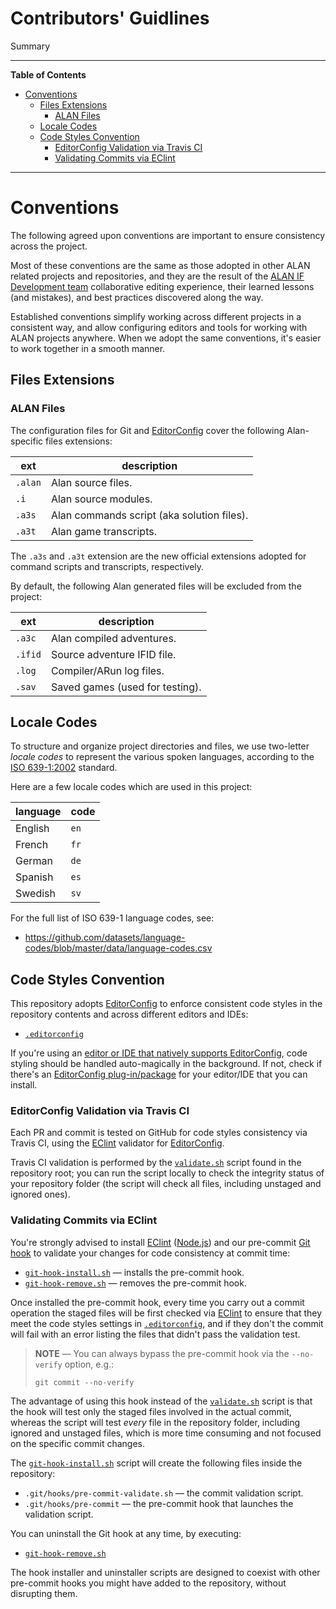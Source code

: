 # Contributors' Guidlines

Summary


-----

**Table of Contents**

<!-- MarkdownTOC autolink="true" bracket="round" autoanchor="false" lowercase="only_ascii" uri_encoding="true" levels="1,2,3" -->

- [Conventions](#conventions)
    - [Files Extensions](#files-extensions)
        - [ALAN Files](#alan-files)
    - [Locale Codes](#locale-codes)
    - [Code Styles Convention](#code-styles-convention)
        - [EditorConfig Validation via Travis CI](#editorconfig-validation-via-travis-ci)
        - [Validating Commits via EClint](#validating-commits-via-eclint)

<!-- /MarkdownTOC -->

-----

# Conventions

The following agreed upon conventions are important to ensure consistency across the project.

Most of these conventions are the same as those adopted in other ALAN related projects and repositories, and they are the result of the [ALAN IF Development team] collaborative editing experience, their learned lessons (and mistakes), and best practices discovered along the way.

Established conventions simplify working across different projects in a consistent way, and allow configuring editors and tools for working with ALAN projects anywhere.
When we adopt the same conventions, it's easier to work together in a smooth manner.

## Files Extensions

### ALAN Files

The configuration files for Git and [EditorConfig] cover the following Alan-specific files extensions:

|   ext   |                description                 |
|---------|--------------------------------------------|
| `.alan` | Alan source files.                         |
| `.i`    | Alan source modules.                       |
| `.a3s`  | Alan commands script (aka solution files). |
| `.a3t`  | Alan game transcripts.                     |

The `.a3s` and `.a3t` extension are the new official extensions adopted for command scripts and transcripts, respectively.

By default, the following Alan generated files will be excluded from the project:

|   ext   |           description           |
|---------|---------------------------------|
| `.a3c`  | Alan compiled adventures.       |
| `.ifid` | Source adventure IFID file.     |
| `.log`  | Compiler/ARun log files.        |
| `.sav`  | Saved games (used for testing). |


## Locale Codes

To structure and organize project directories and files, we use two-letter _locale codes_ to represent the various spoken languages, according to the [ISO 639-1:2002] standard.

Here are a few locale codes which are used in this project:

| language | code |
|----------|------|
| English  | `en` |
| French   | `fr` |
| German   | `de` |
| Spanish  | `es` |
| Swedish  | `sv` |

For the full list of ISO 639-1 language codes, see:

- https://github.com/datasets/language-codes/blob/master/data/language-codes.csv


## Code Styles Convention

This repository adopts [EditorConfig] to enforce consistent code styles in the repository contents and across different editors and IDEs:

- [`.editorconfig`][.editorconfig]

If you're using an [editor or IDE that natively supports EditorConfig], code styling should be handled auto-magically in the background.
If not, check if there's an [EditorConfig plug-in/package] for your editor/IDE that you can install.

### EditorConfig Validation via Travis CI

Each PR and commit is tested on GitHub for code styles consistency via Travis CI, using the [EClint] validator for [EditorConfig].

Travis CI validation is performed by the [`validate.sh`][validate.sh] script found in the repository root; you can run the script locally to check the integrity status of your repository folder (the script will check all files, including unstaged and ignored ones).

### Validating Commits via EClint

You're strongly advised to install [EClint] ([Node.js]) and our pre-commit [Git hook] to validate your changes for code consistency at commit time:

- [`git-hook-install.sh`][git-hook-install.sh] — installs the pre-commit hook.
- [`git-hook-remove.sh`][git-hook-remove.sh] — removes the pre-commit hook.

Once installed the pre-commit hook, every time you carry out a commit operation the staged files will be first checked via [EClint] to ensure that they meet the code styles settings in [`.editorconfig`][.editorconfig], and if they don't the commit will fail with an error listing the files that didn't pass the validation test.

> **NOTE** — You can always bypass the pre-commit hook via the `--no-verify` option, e.g.:
>
> ```
> git commit --no-verify
> ```

The advantage of using this hook instead of the [`validate.sh`][validate.sh] script is that the hook will test only the staged files involved in the actual commit, whereas the script will test _every_ file in the repository folder, including ignored and unstaged files, which is more time consuming and not focused on the specific commit changes.

The [`git-hook-install.sh`][git-hook-install.sh] script will create the following files inside the repository:

- `.git/hooks/pre-commit-validate.sh` — the commit validation script.
- `.git/hooks/pre-commit` — the pre-commit hook that launches the validation script.

You can uninstall the Git hook at any time, by executing:

- [`git-hook-remove.sh`][git-hook-remove.sh]

The hook installer and uninstaller scripts are designed to coexist with other pre-commit hooks you might have added to the repository, without disrupting them.


<!-----------------------------------------------------------------------------
                               REFERENCE LINKS
------------------------------------------------------------------------------>

[Git hook]: https://git-scm.com/book/en/v2/Customizing-Git-Git-Hooks "Learn more about Git hooks"

<!-- standards -->

[ISO 639-1:2002]: https://en.wikipedia.org/wiki/ISO_639-1 "Wikipedia » ISO 639-1"

<!-- tools and services -->

[EClint]: https://www.npmjs.com/package/eclint "EClint page at NPM"
[EditorConfig]: https://editorconfig.org "Learn more about EditorConfig on its official website"
[Node.js]: https://nodejs.org "Visit Node.js website"

[editor or IDE that natively supports EditorConfig]: https://editorconfig.org/#pre-installed "Check if your editor/IDE supports EditorConfig"
[EditorConfig plug-in/package]: https://editorconfig.org/#download "List of EditorConfig plug-ins for various editors and IDEs"

<!-- project files -->

[.editorconfig]: ./.editorconfig "View EditorConfig settings"
[git-hook-install.sh]: ./git-hook-install.sh "View Git hook installer script"
[git-hook-remove.sh]: ./git-hook-remove.sh "View Git hook uninstaller script"
[validate.sh]: ./validate.sh "View source script for code style validation"

<!-- repo links -->

[Issues]: https://github.com/alan-if/alan-i18n/issues "View the current repository Issues or submit a new Issue"
[Discussions]: https://github.com/alan-if/alan-i18n/discussions "Visit the Discussions area of ALAN i18n"

<!-- people and orgs -->

[ALAN IF Development team]: https://github.com/alan-if "View the ALAN IF Development team GitHub profile"

<!-- EOF -->
